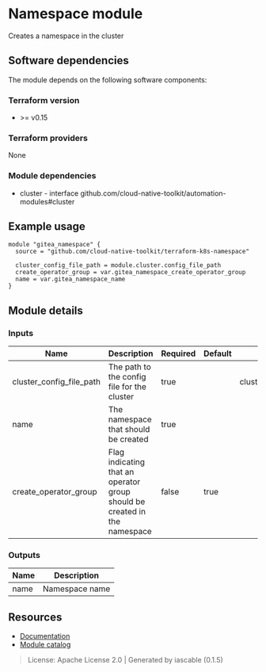# Namespace module

Creates a namespace in the cluster


## Software dependencies

The module depends on the following software components:

### Terraform version

- \>= v0.15

### Terraform providers


None

### Module dependencies


- cluster - interface github.com/cloud-native-toolkit/automation-modules#cluster

## Example usage

```hcl
module "gitea_namespace" {
  source = "github.com/cloud-native-toolkit/terraform-k8s-namespace"

  cluster_config_file_path = module.cluster.config_file_path
  create_operator_group = var.gitea_namespace_create_operator_group
  name = var.gitea_namespace_name
}

```

## Module details

### Inputs

| Name | Description | Required | Default | Source |
|------|-------------|---------|----------|--------|
| cluster_config_file_path | The path to the config file for the cluster | true |  | cluster.config_file_path |
| name | The namespace that should be created | true |  |  |
| create_operator_group | Flag indicating that an operator group should be created in the namespace | false | true |  |

### Outputs

| Name | Description |
|------|-------------|
| name | Namespace name |

## Resources

- [Documentation](https://operate.cloudnativetoolkit.dev)
- [Module catalog](https://modules.cloudnativetoolkit.dev)

> License: Apache License 2.0 | Generated by iascable (0.1.5)
